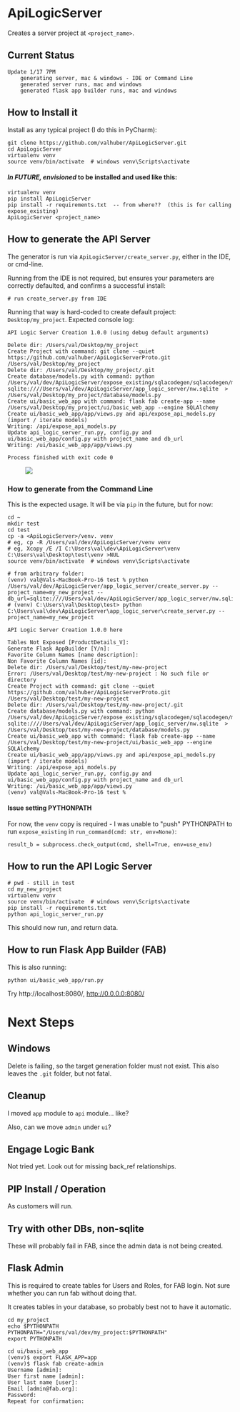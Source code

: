# ApiLogicServer

Creates a server project at ```<project_name>```.

## Current Status

    Update 1/17 7PM
        generating server, mac & windows - IDE or Command Line
        generated server runs, mac and windows
        generated flask app builder runs, mac and windows

## How to Install it

Install as any typical project (I do this in PyCharm):

```
git clone https://github.com/valhuber/ApiLogicServer.git
cd ApiLogicServer
virtualenv venv
source venv/bin/activate  # windows venv\Scripts\activate
```

#### *In FUTURE, envisioned* to be installed and used like this:
```
virtualenv venv
pip install ApiLogicServer
pip install -r requirements.txt  -- from where??  (this is for calling expose_existing)
ApiLogicServer <project_name>
```


## How to generate the API Server
The generator is run via
```ApiLogicServer/create_server.py```, either
in the IDE, or cmd-line. 

Running from the IDE is not required, but ensures your parameters are correctly
defaulted, and confirms a successful install:

```
# run create_server.py from IDE
```
Running that way is hard-coded to create default project: ```Desktop/my_project```.
Expected console log:

```
API Logic Server Creation 1.0.0 (using debug default arguments)

Delete dir: /Users/val/Desktop/my_project
Create Project with command: git clone --quiet https://github.com/valhuber/ApiLogicServerProto.git /Users/val/Desktop/my_project
Delete dir: /Users/val/Desktop/my_project/.git
Create database/models.py with command: python /Users/val/dev/ApiLogicServer/expose_existing/sqlacodegen/sqlacodegen/main.py sqlite:////Users/val/dev/ApiLogicServer/app_logic_server/nw.sqlite  > /Users/val/Desktop/my_project/database/models.py
Create ui/basic_web_app with command: flask fab create-app --name /Users/val/Desktop/my_project/ui/basic_web_app --engine SQLAlchemy
Create ui/basic_web_app/app/views.py and api/expose_api_models.py (import / iterate models)
Writing: /api/expose_api_models.py
Update api_logic_server_run.py, config.py and ui/basic_web_app/config.py with project_name and db_url
Writing: /ui/basic_web_app/app/views.py

Process finished with exit code 0
```


<figure><img src="images/apilogicserver-ide.png"></figure>

### How to generate from the Command Line
    
This is the expected usage.
It will be via ```pip``` in the future, but for now:

```
cd ~
mkdir test
cd test
cp -a <ApiLogicServer>/venv. venv
# eg, cp -R /Users/val/dev/ApiLogicServer/venv venv
# eg, Xcopy /E /I C:\Users\val\dev\ApiLogicServer\venv C:\Users\val\Desktop\test\venv >NUL
source venv/bin/activate  # windows venv\Scripts\activate

# from arbitrary folder:
(venv) val@Vals-MacBook-Pro-16 test % python /Users/val/dev/ApiLogicServer/app_logic_server/create_server.py --project_name=my_new_project --db_url=sqlite:////Users/val/dev/ApiLogicServer/app_logic_server/nw.sqlite
# (venv) C:\Users\val\Desktop\test> python C:\Users\val\dev\ApiLogicServer\app_logic_server\create_server.py --project_name=my_new_project

API Logic Server Creation 1.0.0 here

Tables Not Exposed [ProductDetails_V]: 
Generate Flask AppBuilder [Y/n]: 
Favorite Column Names [name description]: 
Non Favorite Column Names [id]: 
Delete dir: /Users/val/Desktop/test/my-new-project
Error: /Users/val/Desktop/test/my-new-project : No such file or directory
Create Project with command: git clone --quiet https://github.com/valhuber/ApiLogicServerProto.git /Users/val/Desktop/test/my-new-project
Delete dir: /Users/val/Desktop/test/my-new-project/.git
Create database/models.py with command: python /Users/val/dev/ApiLogicServer/expose_existing/sqlacodegen/sqlacodegen/main.py sqlite:////Users/val/dev/ApiLogicServer/app_logic_server/nw.sqlite  > /Users/val/Desktop/test/my-new-project/database/models.py
Create ui/basic_web_app with command: flask fab create-app --name /Users/val/Desktop/test/my-new-project/ui/basic_web_app --engine SQLAlchemy
Create ui/basic_web_app/app/views.py and api/expose_api_models.py (import / iterate models)
Writing: /api/expose_api_models.py
Update api_logic_server_run.py, config.py and ui/basic_web_app/config.py with project_name and db_url
Writing: /ui/basic_web_app/app/views.py
(venv) val@Vals-MacBook-Pro-16 test % 
```

#### Issue setting PYTHONPATH
For now, the ```venv``` copy is required - I was unable to "push" PYTHONPATH to run ```expose_existing``` in ```run_command(cmd: str, env=None)```:
```
result_b = subprocess.check_output(cmd, shell=True, env=use_env)
```

## How to run the API Logic Server

```
# pwd - still in test
cd my_new_project
virtualenv venv
source venv/bin/activate  # windows venv\Scripts\activate
pip install -r requirements.txt
python api_logic_server_run.py
```

This should now run, and return data.

## How to run Flask App Builder (FAB)
This is also running:

```
python ui/basic_web_app/run.py
```
Try http://localhost:8080/, http://0.0.0.0:8080/
    
# Next Steps

## Windows
Delete is failing, so the target generation folder must
not exist.  This also leaves the ```.git``` folder,
but not fatal.


##  Cleanup

I moved ```app``` module to ```api``` module... like?

Also, can we move ```admin``` under ```ui```?

## Engage Logic Bank
Not tried yet.  Look out for missing back_ref relationships.

## PIP Install / Operation
As customers will run.

## Try with other DBs, non-sqlite
These will probably fail in FAB,
since the admin data is not being created.

## Flask Admin
This is required to create tables for Users and Roles,
for FAB login.  Not sure whether you can run fab without doing that.

It creates tables in your database, so probably best
not to have it automatic.

```
cd my_project
echo $PYTHONPATH
PYTHONPATH="/Users/val/dev/my_project:$PYTHONPATH"
export PYTHONPATH

cd ui/basic_web_app
(venv)$ export FLASK_APP=app
(venv)$ flask fab create-admin
Username [admin]:
User first name [admin]:
User last name [user]:
Email [admin@fab.org]:
Password:
Repeat for confirmation:
```


